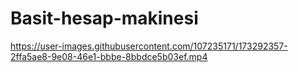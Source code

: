 # Basit-hesap-makinesi

https://user-images.githubusercontent.com/107235171/173292357-2ffa5ae8-9e08-46e1-bbbe-8bbdce5b03ef.mp4

